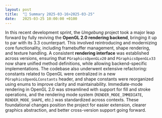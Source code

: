 ```yaml
---
layout: post
title:  "🤖 Summary 2025-03-16>2025-03-25"
date:   2025-03-25 10:00:00 +0100
---
```


In this recent development sprint, the _Umgebung_ project took a major leap forward by fully reviving the **OpenGL 2.0 rendering backend**, bringing it up to par with its 3.3 counterpart. This involved reintroducing and modernizing core functionality, including framebuffer management, shape rendering, and texture handling. A consistent **rendering interface** was established across versions, ensuring that `PGraphicsOpenGLv20` and `PGraphicsOpenGLv33` now share unified method definitions, while allowing backend-specific implementations. The codebase also underwent extensive refactoring: constants related to OpenGL were centralized in a new `PGraphicsOpenGLConstants` header, and shape constants were reorganized using enums to improve clarity and maintainability. Immediate-mode rendering in OpenGL 2.0 was streamlined with support for fill and stroke operations, and the rendering mode system (`RENDER_MODE_IMMEDIATE`, `RENDER_MODE_SHAPE`, etc.) was standardized across contexts. These foundational changes position the project for easier extension, clearer graphics abstraction, and better cross-version support going forward.